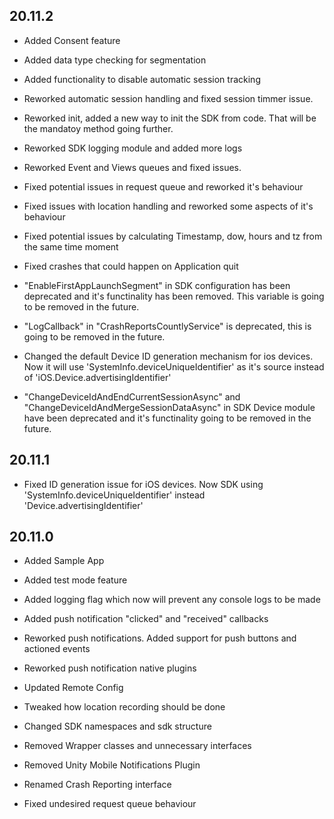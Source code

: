 ## 20.11.2
* Added Consent feature
* Added data type checking for segmentation
* Added functionality to disable automatic session tracking

* Reworked automatic session handling and fixed session timmer issue.
* Reworked init, added a new way to init the SDK from code. That will be the mandatoy method going further.
* Reworked SDK logging module and added more logs
* Reworked Event and Views queues and fixed issues.

* Fixed potential issues in request queue and reworked it's behaviour
* Fixed issues with location handling and reworked some aspects of it's behaviour
* Fixed potential issues by calculating Timestamp, dow, hours and tz from the same time moment
* Fixed crashes that could happen on Application quit

* "EnableFirstAppLaunchSegment" in SDK configuration has been deprecated and it's functinality has been removed. This variable is going to be removed in the future.
* "LogCallback" in "CrashReportsCountlyService" is deprecated, this is going to be removed in the future.
* Changed the default Device ID generation mechanism for ios devices. Now it will use 'SystemInfo.deviceUniqueIdentifier' as it's source instead of 'iOS.Device.advertisingIdentifier'
* "ChangeDeviceIdAndEndCurrentSessionAsync" and "ChangeDeviceIdAndMergeSessionDataAsync" in SDK Device module have been deprecated and it's functinality going to be removed in the future.

## 20.11.1
* Fixed ID generation issue for iOS devices. Now SDK using 'SystemInfo.deviceUniqueIdentifier' instead 'Device.advertisingIdentifier'

## 20.11.0
* Added Sample App
* Added test mode feature 
* Added logging flag which now will prevent any console logs to be made
* Added push notification "clicked" and "received" callbacks

* Reworked push notifications. Added support for push buttons and actioned events
* Reworked push notification native plugins

* Updated Remote Config
* Tweaked how location recording should be done
* Changed SDK namespaces and sdk structure

* Removed Wrapper classes and unnecessary interfaces
* Removed Unity Mobile Notifications Plugin
* Renamed Crash Reporting interface 

* Fixed undesired request queue behaviour
